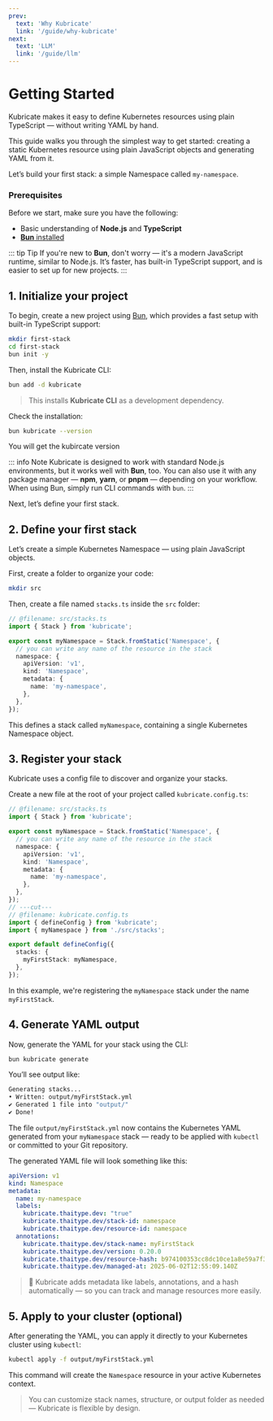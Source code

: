```yaml
---
prev:
  text: 'Why Kubricate'
  link: '/guide/why-kubricate'
next:
  text: 'LLM'
  link: '/guide/llm'
---
```

# Getting Started

Kubricate makes it easy to define Kubernetes resources using plain TypeScript — without writing YAML by hand.

This guide walks you through the simplest way to get started: creating a static Kubernetes resource using plain JavaScript objects and generating YAML from it.

Let’s build your first stack: a simple Namespace called `my-namespace`.

### Prerequisites

Before we start, make sure you have the following:

* Basic understanding of **Node.js** and **TypeScript**
* [**Bun** installed](https://bun.sh/docs/installation)

::: tip Tip
If you're new to **Bun**, don't worry — it's a modern JavaScript runtime, similar to Node.js.
It’s faster, has built-in TypeScript support, and is easier to set up for new projects.
:::

## 1. Initialize your project

To begin, create a new project using [Bun](https://bun.sh/), which provides a fast setup with built-in TypeScript support:

```bash
mkdir first-stack
cd first-stack
bun init -y
```

Then, install the Kubricate CLI:

```bash
bun add -d kubricate
```

> This installs **Kubricate CLI** as a development dependency.

Check the installation:

```bash
bun kubricate --version
```

You will get the kubircate version

::: info Note
Kubricate is designed to work with standard Node.js environments, but it works well with **Bun**, too.
You can also use it with any package manager — **npm**, **yarn**, or **pnpm** — depending on your workflow.
When using Bun, simply run CLI commands with `bun`.
:::

Next, let’s define your first stack.

## 2. Define your first stack

Let’s create a simple Kubernetes Namespace — using plain JavaScript objects.

First, create a folder to organize your code:

```bash
mkdir src
```

Then, create a file named `stacks.ts` inside the `src` folder:

```ts twoslash
// @filename: src/stacks.ts
import { Stack } from 'kubricate';

export const myNamespace = Stack.fromStatic('Namespace', {
  // you can write any name of the resource in the stack
  namespace: {
    apiVersion: 'v1',
    kind: 'Namespace',
    metadata: {
      name: 'my-namespace',
    },
  },
});
```

This defines a stack called `myNamespace`, containing a single Kubernetes Namespace object.

## 3. Register your stack

Kubricate uses a config file to discover and organize your stacks.

Create a new file at the root of your project called `kubricate.config.ts`:

```ts twoslash
// @filename: src/stacks.ts
import { Stack } from 'kubricate';

export const myNamespace = Stack.fromStatic('Namespace', {
  // you can write any name of the resource in the stack
  namespace: {
    apiVersion: 'v1',
    kind: 'Namespace',
    metadata: {
      name: 'my-namespace',
    },
  },
});
// ---cut---
// @filename: kubricate.config.ts
import { defineConfig } from 'kubricate';
import { myNamespace } from './src/stacks';

export default defineConfig({
  stacks: {
    myFirstStack: myNamespace,
  },
});
```

In this example, we're registering the `myNamespace` stack under the name `myFirstStack`.

## 4. Generate YAML output

Now, generate the YAML for your stack using the CLI:

```bash
bun kubricate generate
```

You’ll see output like:

```bash
Generating stacks...
• Written: output/myFirstStack.yml
✔ Generated 1 file into "output/"
✔ Done!
```

The file `output/myFirstStack.yml` now contains the Kubernetes YAML generated from your `myNamespace` stack — ready to be applied with `kubectl` or committed to your Git repository.

The generated YAML file will look something like this:

```yaml
apiVersion: v1
kind: Namespace
metadata:
  name: my-namespace
  labels:
    kubricate.thaitype.dev: "true"
    kubricate.thaitype.dev/stack-id: namespace
    kubricate.thaitype.dev/resource-id: namespace
  annotations:
    kubricate.thaitype.dev/stack-name: myFirstStack
    kubricate.thaitype.dev/version: 0.20.0
    kubricate.thaitype.dev/resource-hash: b974100353cc8dc10ce1a8e59a7f30eda1fe77177156b6d263c3a2eaf9faf0f3
    kubricate.thaitype.dev/managed-at: 2025-06-02T12:55:09.140Z
```

> 📝 Kubricate adds metadata like labels, annotations, and a hash automatically — so you can track and manage resources more easily.

## 5. Apply to your cluster (optional)

After generating the YAML, you can apply it directly to your Kubernetes cluster using `kubectl`:

```bash
kubectl apply -f output/myFirstStack.yml
```

This command will create the `Namespace` resource in your active Kubernetes context.

> You can customize stack names, structure, or output folder as needed — Kubricate is flexible by design.
